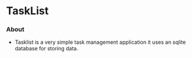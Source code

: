 # TaskList
### About
* Tasklist is a very simple task management application it uses an sqlite database for storing data.